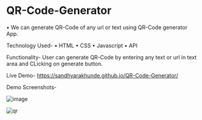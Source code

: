 # QR-Code-Generator

• We can generate QR-Code of any url or text using QR-Code generator App.

Technology Used- 
• HTML
• CSS
• Javascript
• API

Functionality-
User can generate QR-Code by entering any text or url in text area and CLicking on generate button.

Live Demo- https://sandhyarakhunde.github.io/QR-Code-Generator/

Demo Screenshots-

![image](https://user-images.githubusercontent.com/84397275/221429497-c4b15808-403d-4453-b515-9700884555d4.png)


![qr](https://user-images.githubusercontent.com/84397275/221429539-799e0740-2589-4e02-b369-4021871f6229.png)
